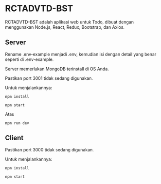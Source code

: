 # RCTADVTD-BST

RCTADVTD-BST adalah aplikasi web untuk Todo, dibuat dengan menggunakan Node.js, React, Redux, Bootstrap, dan Axios.

## Server

Rename .env-example menjadi .env, kemudian isi dengan detail yang benar seperti di .env-example.

Server memerlukan MongoDB terinstall di OS Anda.

Pastikan port 3001 tidak sedang digunakan.

Untuk menjalankannya:

```
npm install
```

```
npm start
```

Atau

```
npm run dev
```

## Client

Pastikan port 3000 tidak sedang digunakan.

Untuk menjalankannya:

```
npm install
```

```
npm start
```

